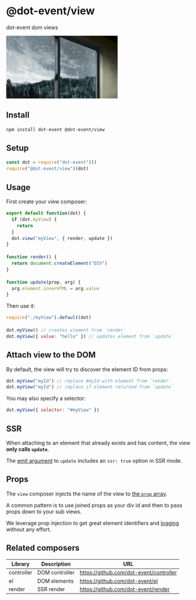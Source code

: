 # @dot-event/view

dot-event dom views

![view](view.gif)

## Install

```bash
npm install dot-event @dot-event/view
```

## Setup

```js
const dot = require("dot-event")()
require("@dot-event/view")(dot)
```

## Usage

First create your view composer:

```js
export default function(dot) {
  if (dot.myView) {
    return
  }
  dot.view("myView", { render, update })
}

function render() {
  return document.createElement("DIV")
}

function update(prop, arg) {
  arg.element.innerHTML = arg.value
}
```

Then use it:

```js
require("./myView").default(dot)

dot.myView() // creates element from `render`
dot.myView({ value: "hello" }) // updates element from `update`
```

## Attach view to the DOM

By default, the view will try to discover the element ID from props:

```js
dot.myView("myId") // replace #myId with element from `render`
dot.myView("myId") // replace if element returned from `update`
```

You may also specify a selector:

```js
dot.myView({ selector: "#myView" })
```

## SSR

When attaching to an element that already exists and has content, the view **only calls `update`**.

The [emit argument](https://github.com/dot-event/dot-event2#emit-argument) to `update` includes an `ssr: true` option in SSR mode.

## Props

The `view` composer injects the name of the view to [the `prop` array](https://github.com/dot-event/dot-event2#props).

A common pattern is to use joined props as your div id and then to pass props down to your sub views.

We leverage prop injection to get great element identifiers and [logging](https://github.com/dot-event/log2) without any effort.

## Related composers

| Library    | Description    | URL                                     |
| ---------- | -------------- | --------------------------------------- |
| controller | DOM controller | https://github.com/dot-event/controller |
| el         | DOM elements   | https://github.com/dot-event/el         |
| render     | SSR render     | https://github.com/dot-event/render     |
